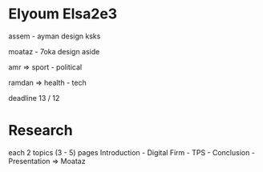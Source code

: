 # Elyoum Elsa2e3

assem - ayman design ksks

moataz - 7oka design aside

amr => sport - political

ramdan => health - tech

deadline 13 / 12

# Research

each 2 topics (3 - 5) pages
Introduction - Digital Firm - TPS - Conclusion - Presentation  => Moataz